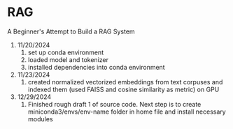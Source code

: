 # RAG
A Beginner's Attempt to Build a RAG System
1. 11/20/2024
    1. set up conda environment
    2. loaded model and tokenizer
    3. installed dependencies into conda environment
2. 11/23/2024
    1. created normalized vectorized embeddings from text corpuses and indexed them (used FAISS and cosine similarity as metric) on GPU
3. 12/29/2024
    1. Finished rough draft 1 of source code. Next step is to create miniconda3/envs/env-name folder in home file and install necessary modules
    